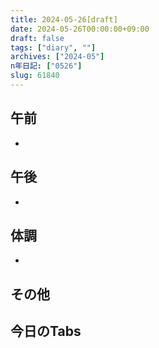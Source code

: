 ```yaml
---
title: 2024-05-26[draft]
date: 2024-05-26T00:00:00+09:00
draft: false
tags: ["diary", ""]
archives: ["2024-05"]
n年日記: ["0526"]
slug: 61840
---
```

## 午前
- 
## 午後
- 
## 体調
- 
## その他
## 今日のTabs